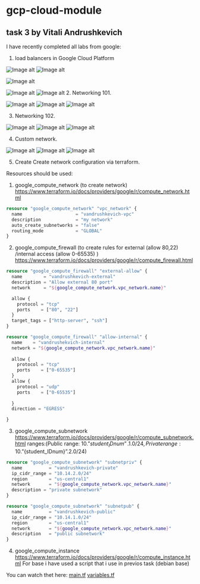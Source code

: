 # gcp-cloud-module
## task 3 by Vitali Andrushkevich

I have recently completed all labs from google:

1. load balancers in Google Cloud Platform

![Image alt](https://github.com/MNT-Lab/google-cloud-module/blob/vandrushkevich/Day3/img/Load-balancer-task1.png)
![Image alt](https://github.com/MNT-Lab/google-cloud-module/blob/vandrushkevich/Day3/img/cluster-gcp-node1.png)

![Image alt](https://github.com/MNT-Lab/google-cloud-module/blob/vandrushkevich/Day3/img/task1-complete.png)

![Image alt](https://github.com/MNT-Lab/google-cloud-module/blob/vandrushkevich/Day3/img/verify-web-functionality1.png)
![Image alt](https://github.com/MNT-Lab/google-cloud-module/blob/vandrushkevich/Day3/img/verify-functionality-2.png)
2. Networking 101.

![Image alt](https://github.com/MNT-Lab/google-cloud-module/blob/vandrushkevich/Day3/img/lb-details.png)
![Image alt](https://github.com/MNT-Lab/google-cloud-module/blob/vandrushkevich/Day3/img/lb-monitor.png)
![Image alt](https://github.com/MNT-Lab/google-cloud-module/blob/vandrushkevich/Day3/img/done-02.png)


3. Networking 102.

![Image alt](https://github.com/MNT-Lab/google-cloud-module/blob/vandrushkevich/Day3/img/Screenshot%20from%202020-02-18%2019-15-52.png)
![Image alt](https://github.com/MNT-Lab/google-cloud-module/blob/vandrushkevich/Day3/img/Screenshot%20from%202020-02-18%2019-15-09.png)
![Image alt](https://github.com/MNT-Lab/google-cloud-module/blob/vandrushkevich/Day3/img/Screenshot%20from%202020-02-18%2019-21-27.png)

4. Custom network.

![Image alt](https://github.com/MNT-Lab/google-cloud-module/blob/vandrushkevich/Day3/img/4-3.png)
![Image alt](https://github.com/MNT-Lab/google-cloud-module/blob/vandrushkevich/Day3/img/4-firewall.png)
![Image alt](https://github.com/MNT-Lab/google-cloud-module/blob/vandrushkevich/Day3/img/4-ping.png)

5. Create Create network configuration via terraform.

Resources should be used:

1) google_compute_network (to create network) https://www.terraform.io/docs/providers/google/r/compute_network.html

```tf
resource "google_compute_network" "vpc_network" {
  name                    = "vandrushkevich-vpc"
  description             = "my network"
  auto_create_subnetworks = "false"
  routing_mode            = "GLOBAL"
}
```

2) google_compute_firewall (to create rules for external (allow 80,22) /internal access (allow 0-65535) ) https://www.terraform.io/docs/providers/google/r/compute_firewall.html

```tf
resource "google_compute_firewall" "external-allow" {
  name        = "vandrushkevich-external"
  description = "Allow external 80 port"
  network     = "${google_compute_network.vpc_network.name}"

  allow {
    protocol = "tcp"
    ports    = ["80", "22"]
  }
  target_tags = ["http-server", "ssh"]
}

resource "google_compute_firewall" "allow-internal" {
  name    = "vandrushekvich-internal"
  network = "${google_compute_network.vpc_network.name}"
  
  allow {
    protocol = "tcp"
    ports    = ["0-65535"]
  }
  allow {
    protocol = "udp"
    ports    = ["0-65535"]
    
  }
  direction = "EGRESS"

}

```

3) google_compute_subnetwork https://www.terraform.io/docs/providers/google/r/compute_subnetwork.html 
ranges:(Public range: 10.”${student_IDnum}”.1.0/24, Private range: 10.”${student_IDnum}”.2.0/24)

```tf
resource "google_compute_subnetwork" "subnetpriv" {
  name          = "vandrushkevich-private"
  ip_cidr_range = "10.14.2.0/24"
  region        = "us-central1"
  network       = "${google_compute_network.vpc_network.name}"
  description = "private subnetwork"
}

resource "google_compute_subnetwork" "subnetpub" {
  name          = "vandrushkevich-public"
  ip_cidr_range = "10.14.1.0/24"
  region        = "us-central1"
  network       = "${google_compute_network.vpc_network.name}"
  description   = "public subnetwork"
}
```

4) google_compute_instance https://www.terraform.io/docs/providers/google/r/compute_instance.html
For base i have used a script that i use in previos task (debian base)

You can watch thet here: [main.tf][1] [variables.tf][2]


[1]: https://github.com/MNT-Lab/google-cloud-module/blob/vandrushkevich/Day3/main.tf
[2]: https://github.com/MNT-Lab/google-cloud-module/blob/vandrushkevich/Day3/variables.tf
